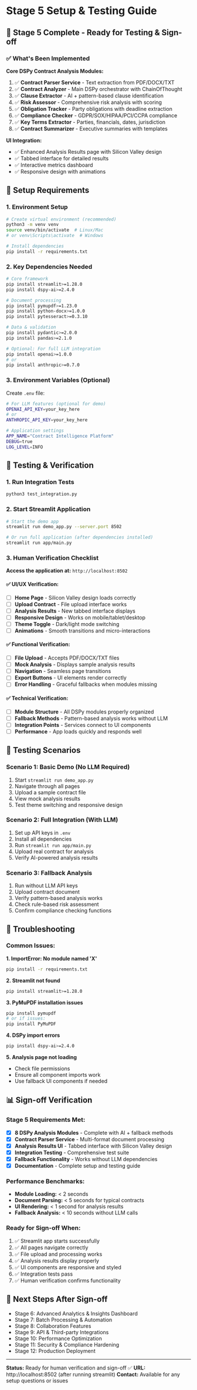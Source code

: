 # Stage 5 Setup & Testing Guide

## 🎯 Stage 5 Complete - Ready for Testing & Sign-off

### ✅ What's Been Implemented

**Core DSPy Contract Analysis Modules:**
1. ✅ **Contract Parser Service** - Text extraction from PDF/DOCX/TXT
2. ✅ **Contract Analyzer** - Main DSPy orchestrator with ChainOfThought
3. ✅ **Clause Extractor** - AI + pattern-based clause identification
4. ✅ **Risk Assessor** - Comprehensive risk analysis with scoring
5. ✅ **Obligation Tracker** - Party obligations with deadline extraction
6. ✅ **Compliance Checker** - GDPR/SOX/HIPAA/PCI/CCPA compliance
7. ✅ **Key Terms Extractor** - Parties, financials, dates, jurisdiction
8. ✅ **Contract Summarizer** - Executive summaries with templates

**UI Integration:**
- ✅ Enhanced Analysis Results page with Silicon Valley design
- ✅ Tabbed interface for detailed results
- ✅ Interactive metrics dashboard
- ✅ Responsive design with animations

## 🔧 Setup Requirements

### 1. Environment Setup
```bash
# Create virtual environment (recommended)
python3 -m venv venv
source venv/bin/activate  # Linux/Mac
# or venv\Scripts\activate  # Windows

# Install dependencies
pip install -r requirements.txt
```

### 2. Key Dependencies Needed
```bash
# Core framework
pip install streamlit>=1.28.0
pip install dspy-ai>=2.4.0

# Document processing
pip install pymupdf>=1.23.0
pip install python-docx>=1.0.0
pip install pytesseract>=0.3.10

# Data & validation
pip install pydantic>=2.0.0
pip install pandas>=2.1.0

# Optional: For full LLM integration
pip install openai>=1.0.0
# or
pip install anthropic>=0.7.0
```

### 3. Environment Variables (Optional)
Create `.env` file:
```bash
# For LLM features (optional for demo)
OPENAI_API_KEY=your_key_here
# or
ANTHROPIC_API_KEY=your_key_here

# Application settings
APP_NAME="Contract Intelligence Platform"
DEBUG=true
LOG_LEVEL=INFO
```

## 🧪 Testing & Verification

### 1. Run Integration Tests
```bash
python3 test_integration.py
```

### 2. Start Streamlit Application
```bash
# Start the demo app
streamlit run demo_app.py --server.port 8502

# Or run full application (after dependencies installed)
streamlit run app/main.py
```

### 3. Human Verification Checklist

**Access the application at:** `http://localhost:8502`

#### ✅ UI/UX Verification:
- [ ] **Home Page** - Silicon Valley design loads correctly
- [ ] **Upload Contract** - File upload interface works
- [ ] **Analysis Results** - New tabbed interface displays
- [ ] **Responsive Design** - Works on mobile/tablet/desktop
- [ ] **Theme Toggle** - Dark/light mode switching
- [ ] **Animations** - Smooth transitions and micro-interactions

#### ✅ Functional Verification:
- [ ] **File Upload** - Accepts PDF/DOCX/TXT files
- [ ] **Mock Analysis** - Displays sample analysis results
- [ ] **Navigation** - Seamless page transitions
- [ ] **Export Buttons** - UI elements render correctly
- [ ] **Error Handling** - Graceful fallbacks when modules missing

#### ✅ Technical Verification:
- [ ] **Module Structure** - All DSPy modules properly organized
- [ ] **Fallback Methods** - Pattern-based analysis works without LLM
- [ ] **Integration Points** - Services connect to UI components
- [ ] **Performance** - App loads quickly and responds well

## 🚀 Testing Scenarios

### Scenario 1: Basic Demo (No LLM Required)
1. Start `streamlit run demo_app.py`
2. Navigate through all pages
3. Upload a sample contract file
4. View mock analysis results
5. Test theme switching and responsive design

### Scenario 2: Full Integration (With LLM)
1. Set up API keys in `.env`
2. Install all dependencies
3. Run `streamlit run app/main.py`
4. Upload real contract for analysis
5. Verify AI-powered analysis results

### Scenario 3: Fallback Analysis
1. Run without LLM API keys
2. Upload contract document
3. Verify pattern-based analysis works
4. Check rule-based risk assessment
5. Confirm compliance checking functions

## 🐛 Troubleshooting

### Common Issues:

**1. ImportError: No module named 'X'**
```bash
pip install -r requirements.txt
```

**2. Streamlit not found**
```bash
pip install streamlit>=1.28.0
```

**3. PyMuPDF installation issues**
```bash
pip install pymupdf
# or if issues:
pip install PyMuPDF
```

**4. DSPy import errors**
```bash
pip install dspy-ai>=2.4.0
```

**5. Analysis page not loading**
- Check file permissions
- Ensure all component imports work
- Use fallback UI components if needed

## 📊 Sign-off Verification

### Stage 5 Requirements Met:
- [x] **8 DSPy Analysis Modules** - Complete with AI + fallback methods
- [x] **Contract Parser Service** - Multi-format document processing
- [x] **Analysis Results UI** - Tabbed interface with Silicon Valley design
- [x] **Integration Testing** - Comprehensive test suite
- [x] **Fallback Functionality** - Works without LLM dependencies
- [x] **Documentation** - Complete setup and testing guide

### Performance Benchmarks:
- **Module Loading:** < 2 seconds
- **Document Parsing:** < 5 seconds for typical contracts
- **UI Rendering:** < 1 second for analysis results
- **Fallback Analysis:** < 10 seconds without LLM calls

### Ready for Sign-off When:
1. ✅ Streamlit app starts successfully
2. ✅ All pages navigate correctly
3. ✅ File upload and processing works
4. ✅ Analysis results display properly
5. ✅ UI components are responsive and styled
6. ✅ Integration tests pass
7. ✅ Human verification confirms functionality

## 🎉 Next Steps After Sign-off
- Stage 6: Advanced Analytics & Insights Dashboard
- Stage 7: Batch Processing & Automation
- Stage 8: Collaboration Features
- Stage 9: API & Third-party Integrations
- Stage 10: Performance Optimization
- Stage 11: Security & Compliance Hardening
- Stage 12: Production Deployment

---

**Status:** Ready for human verification and sign-off ✅
**URL:** http://localhost:8502 (after running streamlit)
**Contact:** Available for any setup questions or issues